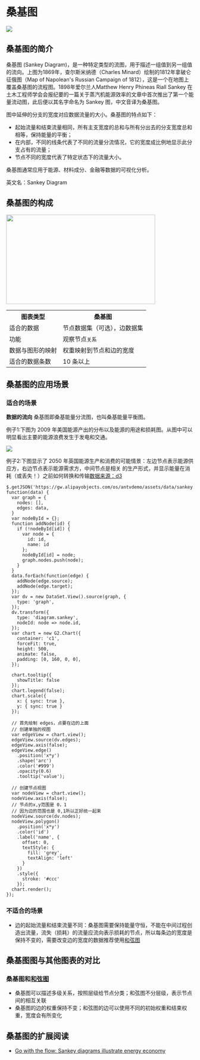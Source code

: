 <!--
title: 桑基图
tags:
  - relation
  - flow
-->

# 桑基图

<img src="https://zos.alipayobjects.com/rmsportal/HKAIVpKdyzjGbWEeFIzn.png" />

## 桑基图的简介

桑基图 (Sankey Diagram)，是一种特定类型的流图，用于描述一组值到另一组值的流向。上图为1869年，查尔斯米纳德（Charles Minard）绘制的1812年拿破仑征俄图（Map of Napolean's Russian Campaign of 1812），这是一个在地图上覆盖桑基图的流程图。1898年爱尔兰人Matthew Henry Phineas Riall Sankey 在土木工程师学会会报纪要的一篇关于蒸汽机能源效率的文章中首次推出了第一个能量流动图，此后便以其名字命名为 Sankey 图，中文音译为桑基图。

图中延伸的分支的宽度对应数据流量的大小。桑基图的特点如下：

* 起始流量和结束流量相同，所有主支宽度的总和与所有分出去的分支宽度总和相等，保持能量的平衡；
* 在内部，不同的线条代表了不同的流量分流情况，它的宽度成比例地显示此分支占有的流量；
* 节点不同的宽度代表了特定状态下的流量大小。

桑基图通常应用于能源、材料成分、金融等数据的可视化分析。

英文名：Sankey Diagram


## 桑基图的构成

<img class="constitute-img" src="https://zos.alipayobjects.com/rmsportal/xdfcZJIJNiHPxdLGcRDT.png" width="400px" height='240'/>

<table class="struct-table">
  <tr>
    <th>图表类型</th>
    <th>桑基图</th>
  </tr>
  <tr>
    <td>适合的数据</td>
    <td>节点数据集（可选），边数据集</td>
  </tr>
  <tr>
    <td>功能</td>
    <td>观察节点<code>关系</code></td>
  </tr>
  <tr>
    <td>数据与图形的映射</td>
    <td>权重映射到节点和边的宽度</td>
  </tr>
  <tr>
    <td>适合的数据条数</td>
    <td>10 条以上</td>
  </tr>
</table>

<div style="clear: both;"></div>

## 桑基图的应用场景

### 适合的场景

**数据的流向** 桑基图即桑基能量分流图，也叫桑基能量平衡图。

例子1:下图为 2009 年美国能源产出的分布以及能源的用途和损耗图。从图中可以明显看出主要的能源浪费发生于发电和交通。

<img src="https://zos.alipayobjects.com/rmsportal/sYBCGCZwEwkaQnFjPEZA.jpeg" />

例子2:下图显示了 2050 年英国能源生产和消费的可能情景：左边节点表示能源供应方，右边节点表示能源需求方，中间节点是相关
的生产形式，并显示能量在消耗（或丢失！）之前如何转换和传输[数据来源：d3](https://bost.ocks.org/mike/sankey/energy.json)

<div id="c1"></div>

```js-
$.getJSON('https://gw.alipayobjects.com/os/antvdemo/assets/data/sankey.json', function(data) {
  var graph = {
    nodes: [],
    edges: data,
  }
  var nodeById = {};
  function addNode(id) {
    if (!nodeById[id]) {
      var node = {
        id: id,
        name: id
      };
      nodeById[id] = node;
      graph.nodes.push(node);
    }
  }
  data.forEach(function(edge) {
    addNode(edge.source);
    addNode(edge.target);
  });
  var dv = new DataSet.View().source(graph, {
    type: 'graph',
  });
  dv.transform({
    type: 'diagram.sankey',
    nodeId: node => node.id,
  });
  var chart = new G2.Chart({
    container: 'c1',
    forceFit: true,
    height: 500,
    animate: false,
    padding: [0, 160, 0, 0],
  });

  chart.tooltip({
    showTitle: false
  });
  chart.legend(false);
  chart.scale({
    x: { sync: true },
    y: { sync: true }
  });

  // 首先绘制 edges，点要在边的上面
  // 创建单独的视图
  var edgeView = chart.view();
  edgeView.source(dv.edges);
  edgeView.axis(false);
  edgeView.edge()
    .position('x*y')
    .shape('arc')
    .color('#999')
    .opacity(0.6)
    .tooltip('value');

  // 创建节点视图
  var nodeView = chart.view();
  nodeView.axis(false);
  // 节点的x,y范围是 0，1
  // 因为边的范围也是 0,1所以正好统一起来
  nodeView.source(dv.nodes);
  nodeView.polygon()
    .position('x*y')
    .color('id')
    .label('name', {
      offset: 0,
      textStyle: {
        fill: 'grey',
        textAlign: 'left'
      }
    })
    .style({
      stroke: '#ccc'
    });
  chart.render();
});
```

### 不适合的场景

* 边的起始流量和结束流量不同：桑基图需要保持能量守恒，不能在中间过程创造出流量，流失（损耗）的流量应流向表示损耗的节点，所以每条边的宽度是保持不变的，需要改变边的宽度的数据推荐使用[和弦图](chord.html)

## 桑基图图与其他图表的对比

### 桑基图和[和弦图](chord.html)
* 桑基图可以描述多级关系，按照层级给节点分类；和弦图不分层级，表示节点间的相互关联
* 桑基图的边的权重保持不变；和弦图的边可以使用不同的初始权重和结束权重，宽度会有所变化

## 桑基图的扩展阅读

- [Go with the flow: Sankey diagrams illustrate energy economy](http://ecowest.org/2013/05/06/sankey-energy/)

